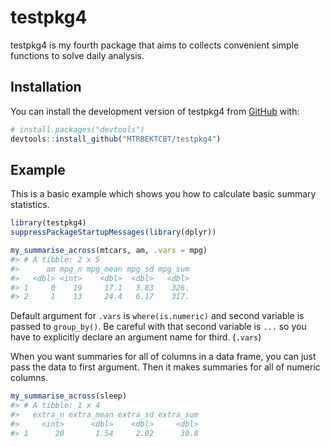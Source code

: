 
<!-- README.md is generated from README.Rmd. Please edit that file -->

# testpkg4

<!-- badges: start -->

<!-- badges: end -->

testpkg4 is my fourth package that aims to collects convenient simple
functions to solve daily analysis.

## Installation

You can install the development version of testpkg4 from
[GitHub](https://github.com/) with:

``` r
# install.packages("devtools")
devtools::install_github("MTRBEKTCBT/testpkg4")
```

## Example

This is a basic example which shows you how to calculate basic summary
statistics.

``` r
library(testpkg4)
suppressPackageStartupMessages(library(dplyr))

my_summarise_across(mtcars, am, .vars = mpg)
#> # A tibble: 2 x 5
#>      am mpg_n mpg_mean mpg_sd mpg_sum
#>   <dbl> <int>    <dbl>  <dbl>   <dbl>
#> 1     0    19     17.1   3.83    326.
#> 2     1    13     24.4   6.17    317.
```

Default argument for `.vars` is `where(is.numeric)` and second variable
is passed to `group_by()`. Be careful with that second variable is `...`
so you have to explicitly declare an argument name for third. (`.vars`)

When you want summaries for all of columns in a data frame, you can just
pass the data to first argument. Then it makes summaries for all of
numeric columns.

``` r
my_summarise_across(sleep)
#> # A tibble: 1 x 4
#>   extra_n extra_mean extra_sd extra_sum
#>     <int>      <dbl>    <dbl>     <dbl>
#> 1      20       1.54     2.02      30.8
```
